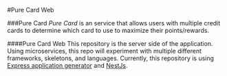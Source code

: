 #Pure Card Web

###Pure Card
_Pure Card_ is an service that allows users with multiple credit cards to determine which card to use to maximize their points/rewards. 

####Pure Card Web
This repository is the server side of the application. Using microservices, this repo will experiment with multiple different frameworks, skeletons, and languages. Currently, this repository is using [Express application generator](https://expressjs.com/en/starter/generator.html) and [NestJs](https://nestjs.com/). 
